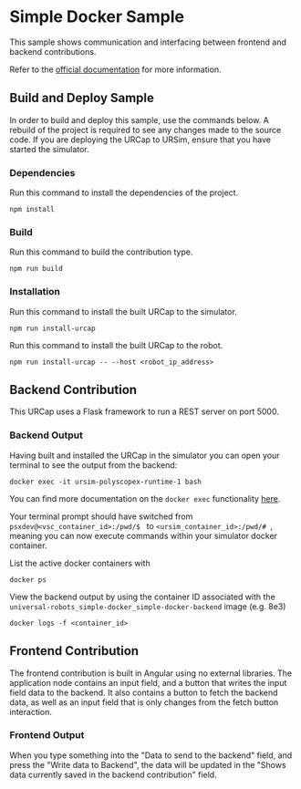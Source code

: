 # Simple Docker Sample

This sample shows communication and interfacing between frontend and backend contributions.

Refer to the [official documentation](https://docs.universal-robots.com/) for more information.

## Build and Deploy Sample

In order to build and deploy this sample, use the commands below. A rebuild of the project is required to see any changes made to the source code.  If you are deploying the URCap to URSim, ensure that you have started the simulator.

### Dependencies

Run this command to install the dependencies of the project.

```shell
npm install
```

### Build

Run this command to build the contribution type.

```shell
npm run build
```

### Installation

Run this command to install the built URCap to the simulator.

```shell
npm run install-urcap
```

Run this command to install the built URCap to the robot.

```shell
npm run install-urcap -- --host <robot_ip_address>
````

## Backend Contribution

This URCap uses a Flask framework to run a REST server on port 5000. 

### Backend Output

Having built and installed the URCap in the simulator you can open your terminal to see the output from the backend:

```shell
docker exec -it ursim-polyscopex-runtime-1 bash
```

You can find more documentation on the `docker exec` functionality [here](https://docs.docker.com/reference/cli/docker/container/exec/).

Your terminal prompt should have switched from `psxdev@<vsc_container_id>:/pwd/$ ` to `<ursim_container_id>:/pwd/# `, meaning you can now execute commands within your simulator docker container.

List the active docker containers with

```shell
docker ps
```

View the backend output by using the container ID associated with the `universal-robots_simple-docker_simple-docker-backend` image (e.g. 8e3)

```shell
docker logs -f <container_id>
```

## Frontend Contribution

The frontend contribution is built in Angular using no external libraries. The application node contains an input field, and a button that writes the input field data to the backend. 
It also contains a button to fetch the backend data, as well as an input field that is only changes from the fetch button interaction.

### Frontend Output

When you type something into the "Data to send to the backend" field, and press the "Write data to Backend", the data will be updated in the 
"Shows data currently saved in the backend contribution" field.